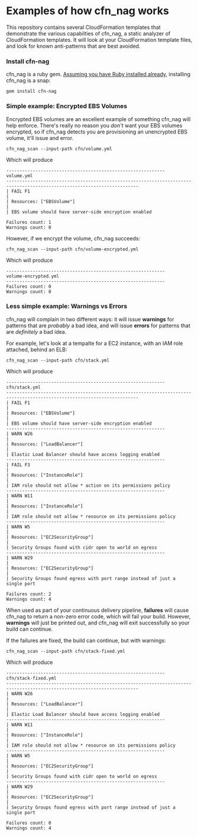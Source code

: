 # Examples of how cfn_nag works

This repository contains several CloudFormation templates that demonstrate the various capabilties of cfn_nag, a static analyzer of CloudFormation templates. It will look at your CloudFormation template files, and look for known anti-patterns that are best avoided.

### Install cfn-nag

cfn_nag is a ruby gem. [Assuming you have Ruby installed already](https://www.ruby-lang.org/en/documentation/installation/), installing cfn_nag is a snap:

    gem install cfn-nag

### Simple example: Encrypted EBS Volumes

Encrypted EBS volumes are an excellent example of something cfn_nag will help enforce. There's really no reason you _don't_ want your EBS volumes encrypted, so if cfn_nag detects you are provisioning an unencrypted EBS volume, it'll issue and error.

    cfn_nag_scan --input-path cfn/volume.yml

Which will produce
    
    ------------------------------------------------------------
    volume.yml
    ------------------------------------------------------------------------------------------------------------------------
    | FAIL F1
    |
    | Resources: ["EBSVolume"]
    |
    | EBS volume should have server-side encryption enabled

    Failures count: 1
    Warnings count: 0

However, if we encrypt the volume, cfn_nag succeeds:     

    cfn_nag_scan --input-path cfn/volume-encrypted.yml

Which will produce

    ------------------------------------------------------------
    volume-encrypted.yml
    ------------------------------------------------------------
    Failures count: 0
    Warnings count: 0


### Less simple example: Warnings vs Errors

cfn_nag will complain in two different ways: it will issue **warnings** for patterns that are _probably_ a bad idea, and will issue **errors** for patterns that are _definitely_ a bad idea.

For example, let's look at a tempalte for a EC2 instance, with an IAM role attached, behind an ELB:

    cfn_nag_scan --input-path cfn/stack.yml

Which will produce

    ------------------------------------------------------------
    cfn/stack.yml
    ------------------------------------------------------------------------------------------------------------------------
    | FAIL F1
    |
    | Resources: ["EBSVolume"]
    |
    | EBS volume should have server-side encryption enabled
    ------------------------------------------------------------
    | WARN W26
    |
    | Resources: ["LoadBalancer"]
    |
    | Elastic Load Balancer should have access logging enabled
    ------------------------------------------------------------
    | FAIL F3
    |
    | Resources: ["InstanceRole"]
    |
    | IAM role should not allow * action on its permissions policy
    ------------------------------------------------------------
    | WARN W11
    |
    | Resources: ["InstanceRole"]
    |
    | IAM role should not allow * resource on its permissions policy
    ------------------------------------------------------------
    | WARN W5
    |
    | Resources: ["EC2SecurityGroup"]
    |
    | Security Groups found with cidr open to world on egress
    ------------------------------------------------------------
    | WARN W29
    |
    | Resources: ["EC2SecurityGroup"]
    |
    | Security Groups found egress with port range instead of just a single port

    Failures count: 2
    Warnings count: 4
    
When used as part of your continuous delivery pipeline, **failures** will cause cfn_nag to return a non-zero error code, which will fail your build.  However, **warnings** will just be printed out, and cfn_nag will exit successfully so your build can continue. 

If the failures are fixed, the build can continue, but with warnings:

    cfn_nag_scan --input-path cfn/stack-fixed.yml 

Which will produce

    ------------------------------------------------------------
    cfn/stack-fixed.yml
    ------------------------------------------------------------------------------------------------------------------------
    | WARN W26
    |
    | Resources: ["LoadBalancer"]
    |
    | Elastic Load Balancer should have access logging enabled
    ------------------------------------------------------------
    | WARN W11
    |
    | Resources: ["InstanceRole"]
    |
    | IAM role should not allow * resource on its permissions policy
    ------------------------------------------------------------
    | WARN W5
    |
    | Resources: ["EC2SecurityGroup"]
    |
    | Security Groups found with cidr open to world on egress
    ------------------------------------------------------------
    | WARN W29
    |
    | Resources: ["EC2SecurityGroup"]
    |
    | Security Groups found egress with port range instead of just a single port

    Failures count: 0
    Warnings count: 4
